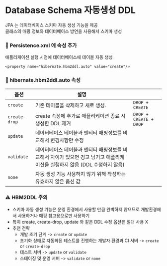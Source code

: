 # Database Schema 자동생성 DDL

JPA 는 데이터베이스 스키마 자동 생성 기능을 제공
<br>
클래스의 매핑 정보와 데이터베이스 방언을 사용해서 스키마 생성

### 📌 Persistence.xml 에 속성 추가

애플리케이션 실행 시점에 데이터베이스에 테이블 자동 생성
```
<property name="hibernate.hbm2ddl.auto" value="create"/>

```

### 📌 hibernate.hbm2ddl.auto 속성
|옵션|설명||
|---|---|---|
|`create`|기존 테이블을 삭제하고 새로 생성. |`DROP + CREATE`|
|`create-drop`|create 속성에 추가로 애플리케이션 종료 시 생성한 DDL 제거|`DROP + CREATE + DROP`|
|`update`|데이터베이스 테이블과 엔티티 매핑정보를 비교해서 변경사항만 수정|
|`validate`|데이터베이스 테이블과 엔티티 매핑정보를 비교해서 차이가 있으면 경고 남기고 애플리케이션을 실행하지 않음 (DDL 수정하지 않음)|
|`none`|자동 생성 기능 사용하지 않기 위해 작성하는 유효하지 않은 옵션 값|

### ⚠️ HBM2DDL 주의
- 스키마 자동 생성 기능은 운영 환경에서 사용할 만큼 완벽하지 않으므로 개발환경에서 사용하거나 매핑 참고용으로만 사용하기
- 특히 create, create-drop, update 와 같은 DDL 수정 옵션은 절대 사용 X
- 추천 전략
    - 개발 초기 단계 -> `create` or `update`
    - 초기화 상태로 자동화된 테스트를 진행하는 개발자 환경과 CI 서버 -> `create` or `create-drop`
    - 테스트 서버 -> `update` or `validate`
    - 스테이징 및 운영 서버 -> `validate` or `none`


    